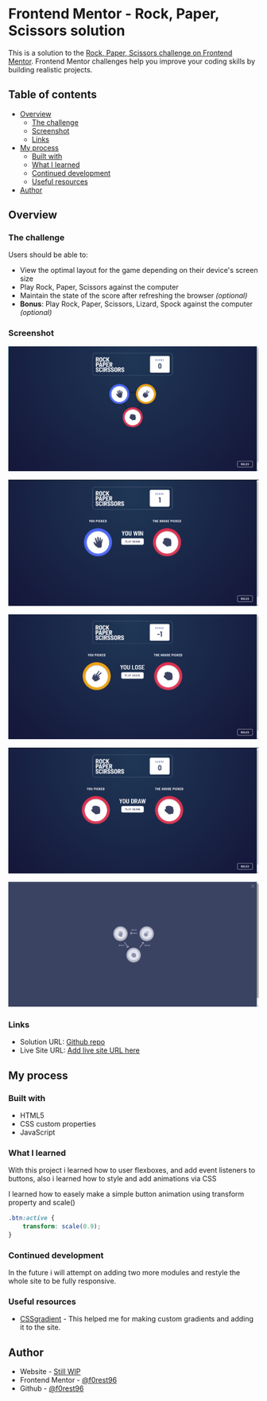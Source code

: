 # Frontend Mentor - Rock, Paper, Scissors solution

This is a solution to the [Rock, Paper, Scissors challenge on Frontend Mentor](https://www.frontendmentor.io/challenges/rock-paper-scissors-game-pTgwgvgH). Frontend Mentor challenges help you improve your coding skills by building realistic projects. 

## Table of contents

- [Overview](#overview)
  - [The challenge](#the-challenge)
  - [Screenshot](#screenshot)
  - [Links](#links)
- [My process](#my-process)
  - [Built with](#built-with)
  - [What I learned](#what-i-learned)
  - [Continued development](#continued-development)
  - [Useful resources](#useful-resources)
- [Author](#author)

## Overview

### The challenge

Users should be able to:

- View the optimal layout for the game depending on their device's screen size
- Play Rock, Paper, Scissors against the computer
- Maintain the state of the score after refreshing the browser _(optional)_
- **Bonus**: Play Rock, Paper, Scissors, Lizard, Spock against the computer _(optional)_

### Screenshot

![Game](https://github.com/f0rest96/rock-paper-scissors-main/blob/master/screenshots/game.png)

![Win-Screen](https://github.com/f0rest96/rock-paper-scissors-main/blob/master/screenshots/win.png)

![Lose-Screen](https://github.com/f0rest96/rock-paper-scissors-main/blob/master/screenshots/lose.png)

![Draw-Screen](https://github.com/f0rest96/rock-paper-scissors-main/blob/master/screenshots/draw.png)

![Rules-Screen](https://github.com/f0rest96/rock-paper-scissors-main/blob/master/screenshots/rulse.png)

### Links

- Solution URL: [Github repo](https://github.com/f0rest96/rock-paper-scissors-main)
- Live Site URL: [Add live site URL here](https://your-live-site-url.com)

## My process

### Built with

- HTML5
- CSS custom properties
- JavaScript
### What I learned

With this project i learned how to user flexboxes, and add event listeners to buttons, also i learned how to style and add animations via CSS

I learned  how to easely make a simple button animation using transform property and scale()
```css
.btn:active {
    transform: scale(0.9);
}
```
### Continued development

In the future i will attempt on adding two more modules and restyle the whole site to be fully responsive.

### Useful resources

- [CSSgradient](https://cssgradient.io) - This helped me for making custom gradients and adding it to the site.
## Author

- Website - [Still WIP](#)
- Frontend Mentor - [@f0rest96](https://www.frontendmentor.io/profile/f0rest96)
- Github - [@f0rest96](https://github.com/f0rest96)

